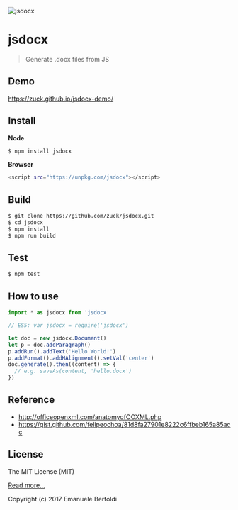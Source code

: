![jsdocx](https://cdn.rawgit.com/zuck/jsdocx/b70fc554/jsdocx.svg)

# jsdocx

> Generate .docx files from JS

## Demo

https://zuck.github.io/jsdocx-demo/

## Install

**Node**
```bash
$ npm install jsdocx
```

**Browser**
```bash
<script src="https://unpkg.com/jsdocx"></script>
```

## Build

```bash
$ git clone https://github.com/zuck/jsdocx.git
$ cd jsdocx
$ npm install
$ npm run build
```

## Test

```bash
$ npm test
```

## How to use

```js
import * as jsdocx from 'jsdocx'

// ES5: var jsdocx = require('jsdocx')

let doc = new jsdocx.Document()
let p = doc.addParagraph()
p.addRun().addText('Hello World!')
p.addFormat().addHAlignment().setVal('center')
doc.generate().then((content) => {
  // e.g. saveAs(content, 'hello.docx')
})
```

## Reference

- http://officeopenxml.com/anatomyofOOXML.php
- https://gist.github.com/felipeochoa/81d8fa27901e8222c6ffbeb165a85acc

## License

The MIT License (MIT)

[Read more...](./LICENSE)

Copyright (c) 2017 Emanuele Bertoldi
